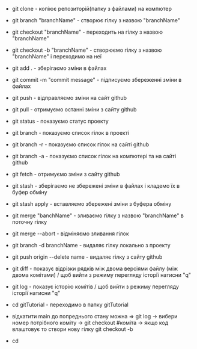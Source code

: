+ git clone - копіює репозиторій(папку з файлами) на компютер
+ git branch "branchName" - створює гілку з назвою "branchName"
+ git checkout "branchName" - переходить на гілку з назвою "branchName"
+ git checkout -b "branchName" - створюємо гілку з назвою "branchName" і переходимо на неї
+ git add . - зберігаємо зміни в файлах
+ git commit -m "commit message" - підписуємо збереженні зміни в файлах
+ git push - відправляємо зміни на сайт github
+ git pull - отримуємо останні зміни з сайту github
+ git status - показуємо статус проекту
+ git branch - показуємо список гілок в проекті
+ git branch -r - показуємо список гілок на сайті github
+ git branch -a - показуємо список гілок на компютері та на сайті github
+ git fetch - отримуємо зміни з сайту github
+ git stash - зберігаємо не збережені зміни в файлах і кладемо їх в буфер обміну
+ git stash apply - вставляємо збережені зміни з буфера обміну
+ git merge "banchName" - зливаємо гілку з назвою "branchName" в поточну гілку
+ git merge --abort - відміняємо зливання гілок
+ git branch -d branchName - видаляє гілку локально з проекту
+ git push origin --delete name - видаляє гілку з сайту github
+ git diff - показує відрізки рядків між двома версіями файлу (між двома комітами) / щоб вийти з режиму перегляду історії натиcни "q" 
+ git log - показує історію комітів / щоб вийти з режиму перегляду історії натиcни "q" 
+ cd gitTutorial - переходимо в папку gitTutorial

+ відкатити main до попреднього стану можна => git log -> вибери номер потрібного коміту -> git checkout #коміта -> якщо код влаштовує то створи нову гілку git checkout -b <new-branch-name>
+ cd <name-of-folder-you-need-to-get-in>
